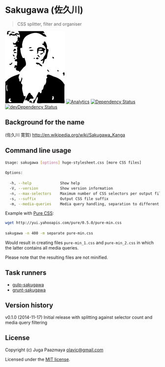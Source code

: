 # Sakugawa (佐久川)

> CSS splitter, filter and organiser

![Mr Sakugawa](./sakugawa-logo.png)
[![Analytics](https://ga-beacon.appspot.com/UA-2643697-15/sakugawa/index)](https://github.com/igrigorik/ga-beacon)
[![Dependency Status](https://david-dm.org/paazmaya/sakugawa.svg)](https://david-dm.org/paazmaya/sakugawa)
[![devDependency Status](https://david-dm.org/paazmaya/sakugawa/dev-status.svg)](https://david-dm.org/paazmaya/sakugawa#info=devDependencies)

## Background for the name

(佐久川 寛賀)
http://en.wikipedia.org/wiki/Sakugawa_Kanga

## Command line usage

```sh
Usage: sakugawa [options] huge-stylesheet.css [more CSS files]

Options:

  -h, --help             Show help
  -V, --version          Show version information
  -n, --max-selectors    Maximum number of CSS selectors per output file
  -s, --suffix           Output CSS file suffix
  -m, --media-queries    Media query handling, separation to different file (separate) or ignorance (ignore). By default included
```

Example with [Pure CSS](http://purecss.io/ "A set of small, responsive CSS modules that you can use in every web project"):

```sh
wget http://yui.yahooapis.com/pure/0.5.0/pure-min.css

sakugawa -n 400 -m separate pure-min.css
```

Would result in creating files `pure-min_1.css` and `pure-min_2.css` in which the latter contains all media queries.

Please note that the resulting files are not minified.

## Task runners

* [gulp-sakugawa](https://github.com/paazmaya/gulp-sakugawa "Run Sakugawa via gulp, for CSS splitting, filtering and organising")
* [grunt-sakugawa](https://github.com/paazmaya/grunt-sakugawa "Run Sakugawa via Grunt, for CSS splitting, filtering and organising")

## Version history

v0.1.0 (2014-11-17) Initial release with splitting against selector count and media query filtering

## License

Copyright (c) Juga Paazmaya <olavic@gmail.com>

Licensed under the [MIT license](LICENSE).
